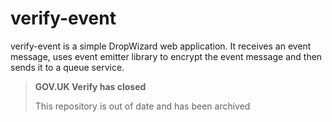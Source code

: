 # verify-event

verify-event is a simple DropWizard web application. It receives an event message, uses event emitter library to encrypt the event message and then sends it to a queue service.

>**GOV.UK Verify has closed**
>
>This repository is out of date and has been archived
